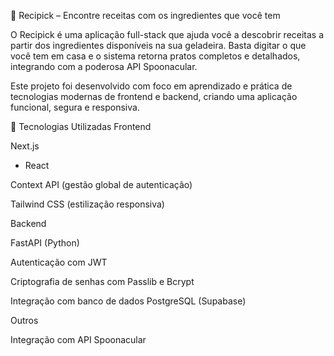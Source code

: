 🥗 Recipick – Encontre receitas com os ingredientes que você tem

O Recipick é uma aplicação full-stack que ajuda você a descobrir receitas a partir dos ingredientes disponíveis na sua geladeira. Basta digitar o que você tem em casa e o sistema retorna pratos completos e detalhados, integrando com a poderosa API Spoonacular.

Este projeto foi desenvolvido com foco em aprendizado e prática de tecnologias modernas de frontend e backend, criando uma aplicação funcional, segura e responsiva.

🚀 Tecnologias Utilizadas
Frontend

Next.js
 + React

Context API (gestão global de autenticação)

Tailwind CSS (estilização responsiva)

Backend

FastAPI
 (Python)

Autenticação com JWT

Criptografia de senhas com Passlib e Bcrypt

Integração com banco de dados PostgreSQL (Supabase)

Outros

Integração com API Spoonacular

